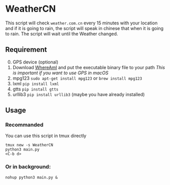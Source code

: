 # WeatherCN
This script will check `weather.com.cn` every 15 minutes with your location and if it is going to rain, the script will speak in chinese that when it is going to rain. The script will wait until the Weather changed. 

## Requirement
0. GPS device (optional)
1. Download [WhereAmI](https://github.com/robmathers/WhereAmI/releases/download/v1.02/whereami-1.02.zip) and put the executable binary file to your path *This is important if you want to use GPS in macOS*
2. mpg123 `sudo apt-get install mpg123` or `brew install mpg123`
2. lxml `pip install lxml`
3. gtts `pip install gtts`
4. urllib3 `pip install urllib3` (maybe you have already installed)

## Usage
### Recommanded
You can use this script in tmux directly
```shell
tmux new -s WeatherCN
python3 main.py
<C-b d>
```

### Or in background: 
```shell
nohup python3 main.py &
```